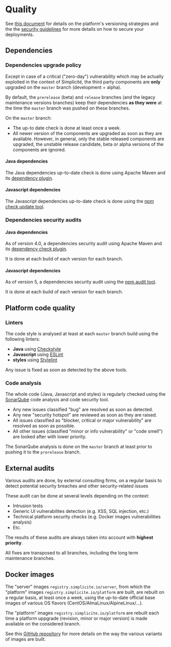 Quality
=======

See [this document](/lesson/docs/versions) for details on the platform's versioning strategies and the the [security guidelines](/lesson/docs/security) for more details on how to secure your deployments.

<h2 id="dependencies">Dependencies</h2>

<h3 id="upgrades">Dependencies upgrade policy</h3>

Except in case of a critical ("zero-day") vulnerability which may be actually exploited in the context of Simplicité,
the third party components are **only** upgraded on the `master` branch (development = alpha).

By default, the `prerelease` (beta) and `release` branches (and the legacy maintenance versions branches) keep their dependencies
**as they were** at the time the `master` branch was pushed on these branches.

On the `master` branch:

- The up-to date check is done at least once a week.
- All newer version of the components are upgraded as soon as they are available.
  However, in general, only the stable released components are upgraded, the unstable release candidate, beta or alpha versions of the components are ignored.

#### Java dependencies

The Java dependencies up-to-date check is done using Apache Maven and its [dependency plugin](http://maven.apache.org/plugins/maven-dependency-plugin/).

#### Javascript dependencies

The Javascript dependencies up-to-date check is done using the [npm check update tool](https://www.npmjs.com/package/npm-check-updates).

<h3 id="audits">Dependencies security audits</h3>

#### Java dependencies

As of version 4.0, a dependencies security audit using Apache Maven and its [dependency check plugin](https://jeremylong.github.io/DependencyCheck/dependency-check-maven/index.html).

It is done at each build of each version for each branch.

#### Javascript dependencies

As of version 5, a dependencies security audit using the [npm audit tool](https://docs.npmjs.com/cli/v6/commands/npm-audit).

It is done at each build of each version for each branch.

<h2 id="codequality">Platform code quality</h2>

### Linters

The code style is analysed at least at each `master` branch build using the following linters:

- **Java** using [Checkstyle](https://checkstyle.sourceforge.io)
- **Javascript** using [ESLint](https://eslint.org)
- **styles** using [Stylelint](https://stylelint.io)

Any issue is fixed as soon as detected by the above tools.

### Code analysis

The whole code (Java, Javascript and styles) is regularly checked using the [SonarQube](https://www.sonarqube.org/) code analysis and code security tool.

- Any new issues classified "bug" are resolved as soon as detected.
- Any new "security hotspot" are reviewed as soon as they are raised. 
- All issues classified as "blocker, critical or major vulnerability" are resolved as soon as possible.
- All other issues (classified "minor or info vulnerability" or "code smell") are looked after with lower priority.

The SonarQube analysis is done on the `master` branch at least prior to pushing it to the `prerelease` branch.

<h2 id="audits">External audits</h2>

Various audits are done, by external consulting firms, on a regular basis to detect potential security breaches and other security-related issues

These audit can be done at several levels depending on the context:

- Intrusion tests
- Generic UI vulnerabilites detection (e.g. XSS, SQL injection, etc.)
- Technical platform security checks (e.g. Docker images vulnerabilities analysis)
- Etc.

The results of these audits are always taken into account with **highest priority**.

All fixes are transposed to all branches, including the long term maintenance branches.

<h2 id="docker">Docker images</h2>

The "server" images `registry.simplicite.io/server`, from which the "platform" images `registry.simplicite.io/platform` are built, are rebuilt on a regular basis,
at least once a week, using the up-to-date official base images of various OS flavors (CentOS/AlmaLinux/AlpineLinux/...).

The "platform" images `registry.simplicite.io/platform` are rebuilt each time a platform uppgrade (revision, minor or major version) is made available on the considered branch.

See this [GitHub repository](https://github.com/simplicitesoftware/docker) for more details on the way the various variants of images are built.
